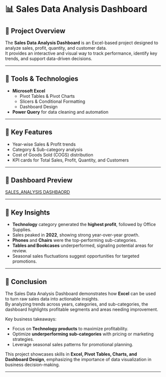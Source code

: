 

# 📊 Sales Data Analysis Dashboard

## 🔹 Project Overview
The **Sales Data Analysis Dashboard** is an Excel-based project designed to analyze sales, profit, quantity, and customer data.  
It provides an interactive and visual way to track performance, identify key trends, and support data-driven decisions.

---

## 🔹 Tools & Technologies
- **Microsoft Excel**  
  - Pivot Tables & Pivot Charts  
  - Slicers & Conditional Formatting  
  - Dashboard Design  
- **Power Query** for data cleaning and automation 

---

## 🔹 Key Features
- Year-wise Sales & Profit trends  
- Category & Sub-category analysis  
- Cost of Goods Sold (COGS) distribution  
- KPI cards for Total Sales, Profit, Quantity, and Customers    

---

## 🔹 Dashboard Preview
[SALES_ANALYSIS DASHBAORD](https://github.com/YUVASHREE05/sales-analysis/blob/main/SALES%20ANALYSIS%20DB.png)

---

## 🔹 Key Insights  
- **Technology** category generated the **highest profit**, followed by Office Supplies.  
- Sales peaked in **2022**, showing strong year-over-year growth.  
- **Phones** and **Chairs** were the top-performing sub-categories.  
- **Tables and Bookcases** underperformed, signaling potential areas for review.  
- Seasonal sales fluctuations suggest opportunities for targeted promotions.  

---

## 🔹 Conclusion  
The Sales Data Analysis Dashboard demonstrates how **Excel** can be used to turn raw sales data into actionable insights.  
By analyzing trends across years, categories, and sub-categories, the dashboard highlights profitable segments and areas needing improvement.  

Key business takeaways:  
- Focus on **Technology products** to maximize profitability.  
- Optimize **underperforming sub-categories** with pricing or marketing strategies.  
- Leverage seasonal sales patterns for promotional planning.  

This project showcases skills in **Excel, Pivot Tables, Charts, and Dashboard Design**, emphasizing the importance of data visualization in business decision-making.  

---


